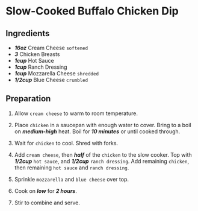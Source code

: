 # Slow-Cooked Buffalo Chicken Dip
## Ingredients

+ ___16oz___ Cream Cheese `softened`
+ ___3___ Chicken Breasts
+ ___1cup___ Hot Sauce
+ ___1cup___ Ranch Dressing
+ ___1cup___ Mozzarella Cheese `shredded`
+ ___1/2cup___ Blue Cheese `crumbled`

## Preparation

1. Allow `cream cheese` to warm to room temperature.

2. Place `chicken` in a saucepan with enough water to cover. Bring to a boil on ___medium-high___ heat. Boil for ___10 minutes___ or until cooked through.

3. Wait for `chicken` to cool. Shred with forks.

4. Add `cream cheese`, then ___half___ of the `chicken` to the slow cooker. Top with ___1/2cup___ `hot sauce`, and ___1/2cup___ `ranch dressing`. Add remaining `chicken`, then remaining `hot sauce` and `ranch dressing`.

5. Sprinkle `mozzarella` and `blue cheese` over top.

6. Cook on ___low___ for ___2 hours___.

7. Stir to combine and serve.
